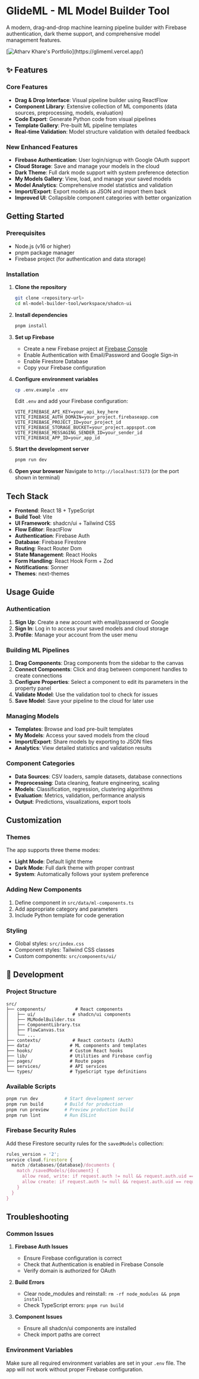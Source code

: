 # GlideML - ML Model Builder Tool

A modern, drag-and-drop machine learning pipeline builder with Firebase authentication, dark theme support, and comprehensive model management features.

[![Atharv Khare's Portfolio](https://og-playground.vercel.app/api/image?....)](https://glimeml.vercel.app/)

## ✨ Features

### Core Features
- **Drag & Drop Interface**: Visual pipeline builder using ReactFlow
- **Component Library**: Extensive collection of ML components (data sources, preprocessing, models, evaluation)
- **Code Export**: Generate Python code from visual pipelines
- **Template Gallery**: Pre-built ML pipeline templates
- **Real-time Validation**: Model structure validation with detailed feedback

### New Enhanced Features
- **Firebase Authentication**: User login/signup with Google OAuth support
- **Cloud Storage**: Save and manage your models in the cloud
- **Dark Theme**: Full dark mode support with system preference detection
- **My Models Gallery**: View, load, and manage your saved models
- **Model Analytics**: Comprehensive model statistics and validation
- **Import/Export**: Export models as JSON and import them back
- **Improved UI**: Collapsible component categories with better organization

## Getting Started

### Prerequisites
- Node.js (v16 or higher)
- pnpm package manager
- Firebase project (for authentication and data storage)

### Installation

1. **Clone the repository**
   ```bash
   git clone <repository-url>
   cd ml-model-builder-tool/workspace/shadcn-ui
   ```

2. **Install dependencies**
   ```bash
   pnpm install
   ```

3. **Set up Firebase**
   - Create a new Firebase project at [Firebase Console](https://console.firebase.google.com/)
   - Enable Authentication with Email/Password and Google Sign-in
   - Enable Firestore Database
   - Copy your Firebase configuration

4. **Configure environment variables**
   ```bash
   cp .env.example .env
   ```
   
   Edit `.env` and add your Firebase configuration:
   ```env
   VITE_FIREBASE_API_KEY=your_api_key_here
   VITE_FIREBASE_AUTH_DOMAIN=your_project.firebaseapp.com
   VITE_FIREBASE_PROJECT_ID=your_project_id
   VITE_FIREBASE_STORAGE_BUCKET=your_project.appspot.com
   VITE_FIREBASE_MESSAGING_SENDER_ID=your_sender_id
   VITE_FIREBASE_APP_ID=your_app_id
   ```

5. **Start the development server**
   ```bash
   pnpm run dev
   ```

6. **Open your browser**
   Navigate to `http://localhost:5173` (or the port shown in terminal)

##  Tech Stack

- **Frontend**: React 18 + TypeScript
- **Build Tool**: Vite
- **UI Framework**: shadcn/ui + Tailwind CSS
- **Flow Editor**: ReactFlow
- **Authentication**: Firebase Auth
- **Database**: Firebase Firestore
- **Routing**: React Router Dom
- **State Management**: React Hooks
- **Form Handling**: React Hook Form + Zod
- **Notifications**: Sonner
- **Themes**: next-themes

##  Usage Guide

### Authentication
1. **Sign Up**: Create a new account with email/password or Google
2. **Sign In**: Log in to access your saved models and cloud storage
3. **Profile**: Manage your account from the user menu

### Building ML Pipelines
1. **Drag Components**: Drag components from the sidebar to the canvas
2. **Connect Components**: Click and drag between component handles to create connections
3. **Configure Properties**: Select a component to edit its parameters in the property panel
4. **Validate Model**: Use the validation tool to check for issues
5. **Save Model**: Save your pipeline to the cloud for later use

### Managing Models
- **Templates**: Browse and load pre-built templates
- **My Models**: Access your saved models from the cloud
- **Import/Export**: Share models by exporting to JSON files
- **Analytics**: View detailed statistics and validation results

### Component Categories
- **Data Sources**: CSV loaders, sample datasets, database connections
- **Preprocessing**: Data cleaning, feature engineering, scaling
- **Models**: Classification, regression, clustering algorithms
- **Evaluation**: Metrics, validation, performance analysis
- **Output**: Predictions, visualizations, export tools

##  Customization

### Themes
The app supports three theme modes:
- **Light Mode**: Default light theme
- **Dark Mode**: Full dark theme with proper contrast
- **System**: Automatically follows your system preference

### Adding New Components
1. Define component in `src/data/ml-components.ts`
2. Add appropriate category and parameters
3. Include Python template for code generation

### Styling
- Global styles: `src/index.css`
- Component styles: Tailwind CSS classes
- Custom components: `src/components/ui/`

## 🔧 Development

### Project Structure
```
src/
├── components/           # React components
│   ├── ui/              # shadcn/ui components
│   ├── MLModelBuilder.tsx
│   ├── ComponentLibrary.tsx
│   ├── FlowCanvas.tsx
│   └── ...
├── contexts/            # React contexts (Auth)
├── data/               # ML components and templates
├── hooks/              # Custom React hooks
├── lib/                # Utilities and Firebase config
├── pages/              # Route pages
├── services/           # API services
└── types/              # TypeScript type definitions
```

### Available Scripts
```bash
pnpm run dev          # Start development server
pnpm run build        # Build for production
pnpm run preview      # Preview production build
pnpm run lint         # Run ESLint
```

### Firebase Security Rules
Add these Firestore security rules for the `savedModels` collection:
```javascript
rules_version = '2';
service cloud.firestore {
  match /databases/{database}/documents {
    match /savedModels/{document} {
      allow read, write: if request.auth != null && request.auth.uid == resource.data.userId;
      allow create: if request.auth != null && request.auth.uid == request.resource.data.userId;
    }
  }
}
```

##  Troubleshooting

### Common Issues

1. **Firebase Auth Issues**
   - Ensure Firebase configuration is correct
   - Check that Authentication is enabled in Firebase Console
   - Verify domain is authorized for OAuth

2. **Build Errors**
   - Clear node_modules and reinstall: `rm -rf node_modules && pnpm install`
   - Check TypeScript errors: `pnpm run build`

3. **Component Issues**
   - Ensure all shadcn/ui components are installed
   - Check import paths are correct

### Environment Variables
Make sure all required environment variables are set in your `.env` file. The app will not work without proper Firebase configuration.

